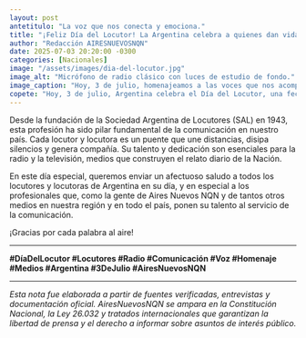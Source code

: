 ```yaml
---
layout: post
antetitulo: "La voz que nos conecta y emociona."
title: "¡Feliz Día del Locutor! La Argentina celebra a quienes dan vida a la palabra."
author: "Redacción AIRESNUEVOSNQN"
date: 2025-07-03 20:20:00 -0300
categories: [Nacionales]
image: "/assets/images/dia-del-locutor.jpg"
image_alt: "Micrófono de radio clásico con luces de estudio de fondo."
image_caption: "Hoy, 3 de julio, homenajeamos a las voces que nos acompañan."
copete: "Hoy, 3 de julio, Argentina celebra el Día del Locutor, una fecha especial para reconocer a esos profesionales que, con su voz, nos informan, entretienen y emocionan cada día. Es un homenaje a la pasión y el compromiso que, desde los estudios de radio hasta los grandes eventos, mantienen al país conectado con lo que sucede a su alrededor y en el mundo."
---
```


Desde la fundación de la Sociedad Argentina de Locutores (SAL) en 1943, esta profesión ha sido pilar fundamental de la comunicación en nuestro país. Cada locutor y locutora es un puente que une distancias, disipa silencios y genera compañía. Su talento y dedicación son esenciales para la radio y la televisión, medios que construyen el relato diario de la Nación.

En este día especial, queremos enviar un afectuoso saludo a todos los locutores y locutoras de Argentina en su día, y en especial a los profesionales que, como la gente de Aires Nuevos NQN y de tantos otros medios en nuestra región y en todo el país, ponen su talento al servicio de la comunicación.

¡Gracias por cada palabra al aire!

---
**#DíaDelLocutor #Locutores #Radio #Comunicación #Voz #Homenaje #Medios #Argentina #3DeJulio #AiresNuevosNQN**

---
*Esta nota fue elaborada a partir de fuentes verificadas, entrevistas y documentación oficial. AiresNuevosNQN se ampara en la Constitución Nacional, la Ley 26.032 y tratados internacionales que garantizan la libertad de prensa y el derecho a informar sobre asuntos de interés público.*
